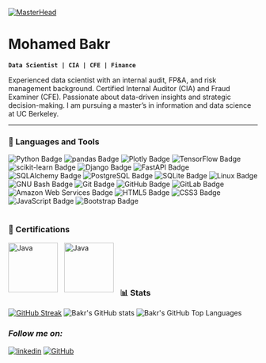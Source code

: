 [![MasterHead](https://www.omadahealth.com/hubfs/QuantifyingBehavior_Header_Animate_080818-1.gif)](https://portfolio.mohdbakr.com)


# Mohamed Bakr
**`Data Scientist | CIA | CFE | Finance`**

Experienced data scientist with an internal audit, FP&A, and risk management background. Certified Internal Auditor (CIA) and Fraud Examiner (CFE). Passionate about data-driven insights and strategic decision-making. I am pursuing a master’s in information and data science at UC Berkeley.

<!--
 <p align="left">
      <a href="https://github.com/mohdbakr?tab=followers">
         <img alt="followers" title="Follow me on Github" src="https://custom-icon-badges.demolab.com/github/followers/mohdbakrt?color=236ad3&labelColor=1155ba&style=for-the-badge&logo=person-add&label=Follow&logoColor=white"/></a>
      <a href="https://github.com/mohdbakr?tab=repositories&sort=stargazers">
         <img alt="total stars" title="Total stars on GitHub" src="https://custom-icon-badges.demolab.com/github/stars/mohdbakrt?color=55960c&style=for-the-badge&labelColor=488207&logo=star"/></a>
   </p>
-->
---

### 🧰 Languages and Tools

![Python Badge](https://img.shields.io/badge/Python-3776AB?logo=python&logoColor=fff&style=flat)
![pandas Badge](https://img.shields.io/badge/pandas-150458?logo=pandas&logoColor=fff&style=flat)
![Plotly Badge](https://img.shields.io/badge/Plotly-3F4F75?logo=plotly&logoColor=fff&style=flat)
![TensorFlow Badge](https://img.shields.io/badge/TensorFlow-FF6F00?logo=tensorflow&logoColor=fff&style=flat)
![scikit-learn Badge](https://img.shields.io/badge/scikit--learn-F7931E?logo=scikitlearn&logoColor=fff&style=flat)
![Django Badge](https://img.shields.io/badge/Django-092E20?logo=django&logoColor=fff&style=flat)
![FastAPI Badge](https://img.shields.io/badge/FastAPI-009688?logo=fastapi&logoColor=fff&style=flat)
![SQLAlchemy Badge](https://img.shields.io/badge/SQLAlchemy-D71F00?logo=sqlalchemy&logoColor=fff&style=flat)
![PostgreSQL Badge](https://img.shields.io/badge/PostgreSQL-4169E1?logo=postgresql&logoColor=fff&style=flat)
![SQLite Badge](https://img.shields.io/badge/SQLite-003B57?logo=sqlite&logoColor=fff&style=flat)
![Linux Badge](https://img.shields.io/badge/Linux-FCC624?logo=linux&logoColor=000&style=flat)
![GNU Bash Badge](https://img.shields.io/badge/GNU%20Bash-4EAA25?logo=gnubash&logoColor=fff&style=flat)
![Git Badge](https://img.shields.io/badge/Git-F05032?logo=git&logoColor=fff&style=flat)
![GitHub Badge](https://img.shields.io/badge/GitHub-181717?logo=github&logoColor=fff&style=flat)
![GitLab Badge](https://img.shields.io/badge/GitLab-FC6D26?logo=gitlab&logoColor=fff&style=flat)
![Amazon Web Services Badge](https://img.shields.io/badge/Amazon%20Web%20Services-232F3E?logo=amazonwebservices&logoColor=fff&style=flat)
![HTML5 Badge](https://img.shields.io/badge/HTML5-E34F26?logo=html5&logoColor=fff&style=flat)
![CSS3 Badge](https://img.shields.io/badge/CSS3-1572B6?logo=css3&logoColor=fff&style=flat)
![JavaScript Badge](https://img.shields.io/badge/JavaScript-F7DF1E?logo=javascript&logoColor=000&style=flat)
![Bootstrap Badge](https://img.shields.io/badge/Bootstrap-7952B3?logo=bootstrap&logoColor=fff&style=flat)

#

### 📑 Certifications

<img align="left" alt="Java" width="100px" style="padding-right:10px;" src="https://portfolio.mohdbakr.com/assets/imgs/cia.png" />
<img align="left" alt="Java" width="100px" style="padding-right:10px;" src="https://portfolio.mohdbakr.com/assets/imgs/cfe.png" />

 <br/>
 <br/>
 <br/>

#

### 📊 Stats

[![GitHub Streak](https://github-readme-streak-stats.herokuapp.com?user=mohdbakr&theme=gruvbox)](https://git.io/streak-stats)
![Bakr's GitHub stats](https://github-readme-stats.vercel.app/api?username=mohdbakr&show_icons=true&theme=gruvbox)
![Bakr's GitHub Top Languages](https://github-readme-stats.vercel.app/api/top-langs?username=mohdbakr&show_icons=true&theme=gruvbox)

 
 ### ***Follow me on:*** 
 
[![linkedin](https://img.shields.io/badge/LinkedIn-0077B5?style=for-the-badge&logo=linkedin&logoColor=white)](https://www.linkedin.com/in/mohdbakr/)
[![GitHub](https://img.shields.io/badge/GitHub-100000?style=for-the-badge&logo=github&logoColor=white)](https://github.com/bakr-ucb)

[website]: https://portfolio.mohdbakr.com

<!--
**Mohdbakr/Mohdbakr** is a ✨ _special_ ✨ repository because its `README.md` (this file) appears on your GitHub profile.
[![GitHub](https://www.linkedin.com/in/mohdbak)](https://github.com/bakr-ucb/)

Here are some ideas to get you started:

- 🔭 I’m currently working on ...
- 🌱 I’m currently learning ...
- 👯 I’m looking to collaborate on ...
- 🤔 I’m looking for help with ...
- 💬 Ask me about ...
- 📫 How to reach me: ...
- 😄 Pronouns: ...
- ⚡ Fun fact: ...
-->
